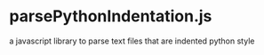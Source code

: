 # parsePythonIndentation.js
a javascript library to parse text files that are indented python style
